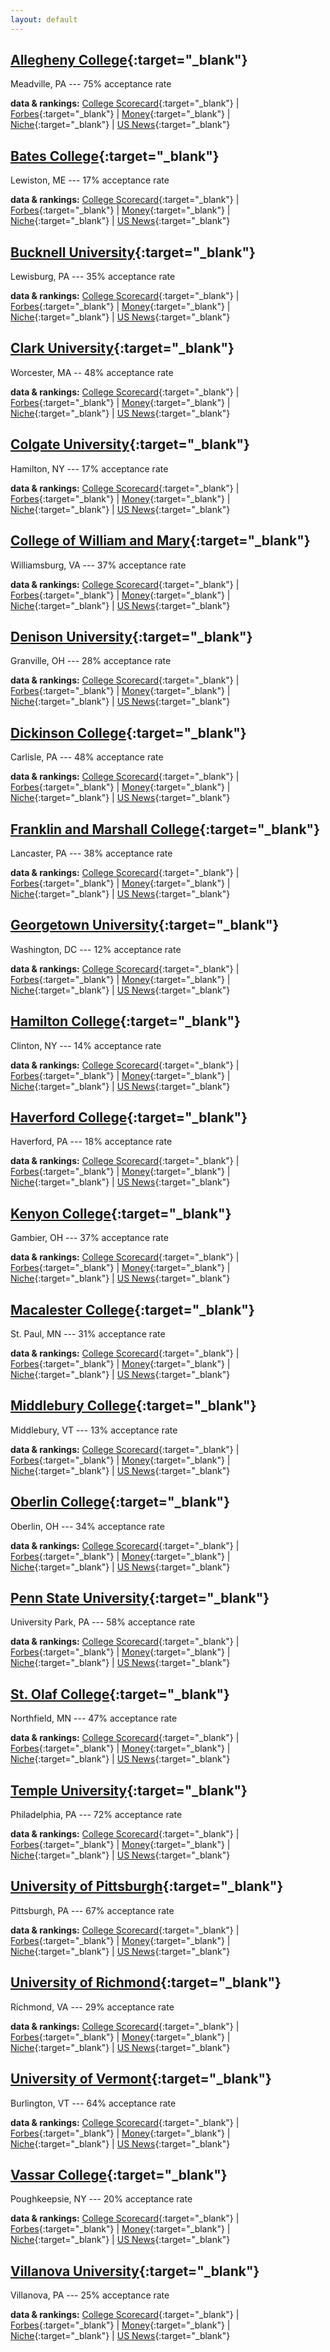 ```yaml
---
layout: default
---
```


## [Allegheny College](https://allegheny.edu){:target="_blank"}

Meadville, PA --- 75% acceptance rate

**data & rankings:**
[College Scorecard](https://collegescorecard.ed.gov/school/?210669-Allegheny-College){:target="_blank"} |
[Forbes](https://www.forbes.com/colleges/allegheny-college){:target="_blank"} |
[Money](https://money.com/best-colleges/profile/allegheny-college){:target="_blank"} |
[Niche](https://www.niche.com/colleges/allegheny-college){:target="_blank"} |
[US News](https://premium.usnews.com/best-colleges/allegheny-college-3230){:target="_blank"}


## [Bates College](https://bates.edu){:target="_blank"}

Lewiston, ME --- 17% acceptance rate

**data & rankings:**
[College Scorecard](https://collegescorecard.ed.gov/school/?160977-Bates-College){:target="_blank"} |
[Forbes](https://www.forbes.com/colleges/bates-college){:target="_blank"} |
[Money](https://money.com/best-colleges/profile/bates-college){:target="_blank"} |
[Niche](https://www.niche.com/colleges/bates-college){:target="_blank"} |
[US News](https://premium.usnews.com/best-colleges/bates-college-2036){:target="_blank"}


## [Bucknell University](https://bucknell.edu){:target="_blank"}

Lewisburg, PA --- 35% acceptance rate

**data & rankings:**
[College Scorecard](https://collegescorecard.ed.gov/school/?211291-Bucknell-University){:target="_blank"} |
[Forbes](https://www.forbes.com/colleges/bucknell-university){:target="_blank"} |
[Money](https://money.com/best-colleges/profile/bucknell-university/){:target="_blank"} |
[Niche](https://www.niche.com/colleges/bucknell-university/){:target="_blank"} |
[US News](https://premium.usnews.com/best-colleges/bucknell-university-3238){:target="_blank"}

<!--
academic programs: 
[Anthropology](https://www.bucknell.edu/academics/college-arts-sciences/academic-departments-programs/sociology-anthropology){:target="_blank"} |
[Geography](https://www.bucknell.edu/academics/college-arts-sciences/academic-departments-programs/geography){:target="_blank"} |
[International Relations](https://www.bucknell.edu/academics/college-arts-sciences/academic-departments-programs/international-relations){:target="_blank"} |
[Study Abroad](https://www.bucknell.edu/academics/beyond-classroom/global-campus-education/study-abroad-programs){:target="_blank"}

extracurriculars:
[Gamelan Ensemble](https://www.bucknell.edu/academics/college-arts-sciences/academic-departments-programs/music/ensembles/gamelan-ensemble){:target="_blank"} |
[Intramural Sports](https://www.bucknell.edu/life-bucknell/athletics/intramural-sports){:target="_blank"} |
[Jazz Band](https://www.bucknell.edu/academics/college-arts-sciences/academic-departments-programs/music/ensembles/gamelan-ensemble){:target="_blank"} |
[Outdoor Education/Leadership](https://www.bucknell.edu/academics/college-arts-sciences/academic-departments-programs/music/ensembles/gamelan-ensemble){:target="_blank"}
-->


<!--
## [Carleton College](https://carleton.edu){:target="_blank"}

Northfield, MN --- 18% acceptance rate
-->


## [Clark University](https://clarku.edu){:target="_blank"}

Worcester, MA -- 48% acceptance rate

**data & rankings:**
[College Scorecard](https://collegescorecard.ed.gov/school/?165334-Clark_University){:target="_blank"} |
[Forbes](https://www.forbes.com/colleges/clark-university){:target="_blank"} |
[Money](https://money.com/best-colleges/profile/clark-university){:target="_blank"} |
[Niche](https://www.niche.com/colleges/clark-university){:target="_blank"} |
[US News](https://premium.usnews.com/best-colleges/clark-university-massachusetts-2139){:target="_blank"} 


<!--
## [Colby College](https://colby.edu){:target="_blank"}

Waterville, ME --- 9% acceptance rate

**data & rankings:**
[College Scorecard](https://collegescorecard.ed.gov/school/?161086-Colby-College){:target="_blank"} |
[Forbes](https://www.forbes.com/colleges/colby-college){:target="_blank"} |
[Money](https://money.com/best-colleges/profile/colby-college){:target="_blank"} |
[Niche](https://www.niche.com/colleges/colby-college){:target="_blank"} |
[US News](https://premium.usnews.com/best-colleges/colby-college-2039){:target="_blank"}
-->


## [Colgate University](https://colgate.edu){:target="_blank"}

Hamilton, NY --- 17% acceptance rate

**data & rankings:**
[College Scorecard](https://collegescorecard.ed.gov/school/?190099-Colgate-University){:target="_blank"} |
[Forbes](https://www.forbes.com/colleges/colgate-university){:target="_blank"} |
[Money](https://money.com/best-colleges/profile/colgate-university){:target="_blank"} |
[Niche](https://www.niche.com/colleges/colgate-university){:target="_blank"} |
[US News](https://premium.usnews.com/best-colleges/colgate-university-2701){:target="_blank"}


## [College of William and Mary](https://wm.edu){:target="_blank"}

Williamsburg, VA --- 37% acceptance rate

**data & rankings:**
[College Scorecard](https://collegescorecard.ed.gov/school/?231624-William-Mary){:target="_blank"} |
[Forbes](https://www.forbes.com/colleges/william-mary){:target="_blank"} |
[Money](https://money.com/best-colleges/profile/college-of-william-and-mary/){:target="_blank"} |
[Niche](https://www.niche.com/colleges/william--and--mary/){:target="_blank"} |
[US News](https://premium.usnews.com/best-colleges/william-and-mary-3705){:target="_blank"}


## [Denison University](https://denison.edu){:target="_blank"}

Granville, OH --- 28% acceptance rate

**data & rankings:**
[College Scorecard](https://collegescorecard.ed.gov/school/?202523-Denison-University){:target="_blank"} |
[Forbes](https://www.forbes.com/colleges/denison-university){:target="_blank"} |
[Money](https://money.com/best-colleges/profile/denison-university){:target="_blank"} |
[Niche](https://www.niche.com/colleges/denison-university){:target="_blank"} |
[US News](https://premium.usnews.com/best-colleges/denison-university-3042){:target="_blank"}


## [Dickinson College](https://dickinson.edu){:target="_blank"}

Carlisle, PA --- 48% acceptance rate

**data & rankings:**
[College Scorecard](https://collegescorecard.ed.gov/school/?212009-Dickinson-College){:target="_blank"} |
[Forbes](https://www.forbes.com/colleges/dickinson-college){:target="_blank"} |
[Money](https://money.com/best-colleges/profile/dickinson-college){:target="_blank"} |
[Niche](https://www.niche.com/colleges/dickinson-college){:target="_blank"} |
[US News](https://premium.usnews.com/best-colleges/dickinson-college-3253){:target="_blank"}


## [Franklin and Marshall College](https://fandm.edu){:target="_blank"}

Lancaster, PA --- 38% acceptance rate

**data & rankings:**
[College Scorecard](https://collegescorecard.ed.gov/school/?212577-Franklin-and-Marshall-College){:target="_blank"} |
[Forbes](https://www.forbes.com/colleges/franklin-and-marshall-college){:target="_blank"} |
[Money](https://money.com/best-colleges/profile/franklin-and-marshall-college){:target="_blank"} |
[Niche](https://www.niche.com/colleges/franklin-and-marshall-college){:target="_blank"} |
[US News](https://premium.usnews.com/best-colleges/franklin-and-marshall-college-3265){:target="_blank"}


## [Georgetown University](https://georgetown.edu){:target="_blank"}

Washington, DC --- 12% acceptance rate

**data & rankings:**
[College Scorecard](https://collegescorecard.ed.gov/school/?131496-Georgetown-University){:target="_blank"} |
[Forbes](https://www.forbes.com/colleges/georgetown-university){:target="_blank"} |
[Money](https://money.com/best-colleges/profile/georgetown-university){:target="_blank"} |
[Niche](https://www.niche.com/colleges/georgetown-university){:target="_blank"} |
[US News](https://premium.usnews.com/best-colleges/georgetown-university-1445){:target="_blank"}


## [Hamilton College](https://hamilton.edu){:target="_blank"}

Clinton, NY --- 14% acceptance rate

**data & rankings:**
[College Scorecard](https://collegescorecard.ed.gov/school/?191515){:target="_blank"} |
[Forbes](https://www.forbes.com/colleges/hamilton-college){:target="_blank"} |
[Money](https://money.com/best-colleges/profile/hamilton-college){:target="_blank"} |
[Niche](https://www.niche.com/colleges/hamilton-college){:target="_blank"} |
[US News](https://premium.usnews.com/best-colleges/hamilton-college-2728){:target="_blank"}


## [Haverford College](https://haverford.edu){:target="_blank"}

Haverford, PA --- 18% acceptance rate

**data & rankings:**
[College Scorecard](https://collegescorecard.ed.gov/school/?212911-Haverford-College){:target="_blank"} |
[Forbes](https://www.forbes.com/colleges/haverford-college){:target="_blank"} |
[Money](https://money.com/best-colleges/profile/haverford-college){:target="_blank"} |
[Niche](https://www.niche.com/colleges/haverford-college){:target="_blank"} |
[US News](https://premium.usnews.com/best-colleges/haverford-college-3274){:target="_blank"}


## [Kenyon College](https://kenyon.edu){:target="_blank"}

Gambier, OH --- 37% acceptance rate

**data & rankings:**
[College Scorecard](https://collegescorecard.ed.gov/school/?203535-Kenyon-College){:target="_blank"} | 
[Forbes](https://www.forbes.com/colleges/kenyon-college){:target="_blank"} | 
[Money](https://money.com/best-colleges/profile/kenyon-college){:target="_blank"} | 
[Niche](https://www.niche.com/colleges/kenyon-college){:target="_blank"} | 
[US News](https://premium.usnews.com/best-colleges/kenyon-college-3065){:target="_blank"}


## [Macalester College](https://macalester.edu){:target="_blank"}

St. Paul, MN --- 31% acceptance rate

**data & rankings:**
[College Scorecard](https://collegescorecard.ed.gov/school/?173902-Macalester-College){:target="_blank"} |
[Forbes](https://www.forbes.com/colleges/macalester-college){:target="_blank"} | 
[Money](https://money.com/best-colleges/profile/macalester-college){:target="_blank"} | 
[Niche](https://www.niche.com/colleges/macalester-college){:target="_blank"} | 
[US News](https://premium.usnews.com/best-colleges/macalester-college-2358){:target="_blank"}


## [Middlebury College](https://middlebury.edu){:target="_blank"}

Middlebury, VT --- 13% acceptance rate

**data & rankings:**
[College Scorecard](https://collegescorecard.ed.gov/school/?173902-Macalester-College){:target="_blank"} | 
[Forbes](https://www.forbes.com/colleges/middlebury-college){:target="_blank"} | 
[Money](https://money.com/best-colleges/profile/middlebury-college){:target="_blank"} | 
[Niche](https://www.niche.com/colleges/middlebury-college){:target="_blank"} | 
[US News](https://premium.usnews.com/best-colleges/middlebury-college-3691){:target="_blank"}


## [Oberlin College](https://oberlin.edu){:target="_blank"}

Oberlin, OH --- 34% acceptance rate

**data & rankings:**
[College Scorecard](https://collegescorecard.ed.gov/school/?204501-Oberlin-College){:target="_blank"} | 
[Forbes](https://www.forbes.com/colleges/oberlin-college){:target="_blank"} | 
[Money](https://money.com/best-colleges/profile/oberlin-college){:target="_blank"} | 
[Niche](https://www.niche.com/colleges/oberlin-college){:target="_blank"} | 
[US News](https://www.usnews.com/best-colleges/oberlin-college-and-conservatory-3086){:target="_blank"}


## [Penn State University](https://psu.edu){:target="_blank"}

University Park, PA --- 58% acceptance rate

**data & rankings:**
[College Scorecard](https://collegescorecard.ed.gov/school/?495767-The-Pennsylvania-State-University){:target="_blank"} | 
[Forbes](https://www.forbes.com/colleges/pennsylvania-state-university){:target="_blank"} | 
[Money](https://money.com/best-colleges/profile/pennsylvania-state-university-main-campus/){:target="_blank"} | 
[Niche](https://www.niche.com/colleges/penn-state/){:target="_blank"} | 
[US News](https://premium.usnews.com/best-colleges/penn-state-6965){:target="_blank"}


## [St. Olaf College](https://stolaf.edu){:target="_blank"}

Northfield, MN --- 47% acceptance rate

**data & rankings:**
[College Scorecard](https://collegescorecard.ed.gov/school/?174844-St-Olaf-College){:target="_blank"} | 
[Forbes](https://www.forbes.com/colleges/st-olaf-college){:target="_blank"} | 
[Money](https://money.com/best-colleges/profile/st-olaf-college){:target="_blank"} | 
[Niche](https://www.niche.com/colleges/st-olaf-college){:target="_blank"} | 
[US News](https://premium.usnews.com/best-colleges/st-olaf-college-2382){:target="_blank"}


## [Temple University](https://temple.edu){:target="_blank"}

Philadelphia, PA --- 72% acceptance rate

**data & rankings:**
[College Scorecard](https://collegescorecard.ed.gov/school/?216339-Temple-University){:target="_blank"} | 
[Forbes](https://www.forbes.com/colleges/temple-university){:target="_blank"} | 
[Money](https://money.com/best-colleges/profile/temple-university){:target="_blank"} | 
[Niche](https://www.niche.com/colleges/temple-university){:target="_blank"} | 
[US News](https://premium.usnews.com/best-colleges/temple-university-3371){:target="_blank"}


## [University of Pittsburgh](https://pitt.edu){:target="_blank"}

Pittsburgh, PA --- 67% acceptance rate

**data & rankings:**
[College Scorecard](https://collegescorecard.ed.gov/school/?215293-University-of-Pittsburgh-Pittsburgh-Campus){:target="_blank"} | 
[Forbes](https://www.forbes.com/colleges/university-of-pittsburgh-pittsburgh-campus/){:target="_blank"} | 
[Money](https://money.com/best-colleges/profile/university-of-pittsburgh-pittsburgh-campus/){:target="_blank"} | 
[Niche](https://www.niche.com/colleges/https://www.niche.com/colleges/university-of-pittsburgh/){:target="_blank"} | 
[US News](https://www.usnews.com/best-colleges/university-of-pittsburgh-3379){:target="_blank"}


## [University of Richmond](https://richmond.edu){:target="_blank"}

Richmond, VA --- 29% acceptance rate

**data & rankings:**
[College Scorecard](https://collegescorecard.ed.gov/school/?233374-University_of_Richmond){:target="_blank"} | 
[Forbes](https://www.forbes.com/colleges/university-of-richmond/){:target="_blank"} | 
[Money](https://money.com/best-colleges/profile/university-of-richmond/){:target="_blank"} | 
[Niche](https://www.niche.com/colleges/university-of-richmond/){:target="_blank"} | 
[US News](https://premium.usnews.com/best-colleges/university-of-richmond-3744/){:target="_blank"}


## [University of Vermont](https://uvm.edu){:target="_blank"}

Burlington, VT --- 64% acceptance rate

**data & rankings:**
[College Scorecard](https://collegescorecard.ed.gov/school/?231174-University-of-Vermont){:target="_blank"} | 
[Forbes](https://www.forbes.com/colleges/university-of-vermont){:target="_blank"} | 
[Money](https://money.com/best-colleges/profile/university-of-vermont){:target="_blank"} | 
[Niche](https://www.niche.com/colleges/university-of-vermont){:target="_blank"} | 
[US News](https://www.usnews.com/best-colleges/university-of-vermont-3696){:target="_blank"}


## [Vassar College](https://vassar.edu){:target="_blank"}

Poughkeepsie, NY --- 20% acceptance rate

**data & rankings:**
[College Scorecard](https://collegescorecard.ed.gov/school/?197133-Vassar-College){:target="_blank"} | 
[Forbes](https://www.forbes.com/colleges/vassar-college){:target="_blank"} | 
[Money](https://money.com/best-colleges/profile/vassar-college){:target="_blank"} | 
[Niche](https://www.niche.com/colleges/vassar-college){:target="_blank"} | 
[US News](https://premium.usnews.com/best-colleges/vassar-college-2895){:target="_blank"}


## [Villanova University](https://villanova.edu){:target="_blank"}

Villanova, PA --- 25% acceptance rate

**data & rankings:**
[College Scorecard](https://collegescorecard.ed.gov/school/?216597-Villanova-University){:target="_blank"} | 
[Forbes](https://www.forbes.com/colleges/villanova-university){:target="_blank"} | 
[Money](https://money.com/best-colleges/profile/villanova-university){:target="_blank"} | 
[Niche](https://www.niche.com/colleges/villanova-university){:target="_blank"} | 
[US News](https://premium.usnews.com/best-colleges/villanova-university-3388){:target="_blank"}


<!--
[Arlo's Career Guide](https://docs.google.com/document/d/1bF-kjJHAn9RJfnvpsbmwE2pEp0L_NBoQ83Rzjg1Gxgk/edit?usp=sharing){:target="_blank"}
-->

